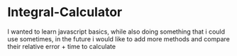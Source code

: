 # Integral-Calculator

I wanted to learn javascript basics, while also doing something that i could use sometimes, in the future i would like to add more methods and compare their relative error + time to calculate

